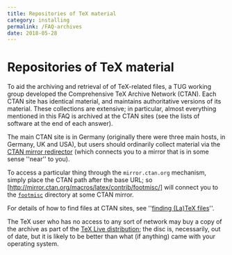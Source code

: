 ```yaml
---
title: Repositories of TeX material
category: installing
permalink: /FAQ-archives
date: 2018-05-28
---
```


# Repositories of TeX material

To aid the archiving and retrieval of of TeX-related files, a
TUG working group developed the Comprehensive TeX Archive
Network (CTAN).  Each CTAN site has identical material,
and maintains authoritative versions of its material.  These
collections are extensive; in particular, almost everything mentioned
in this FAQ
is archived at the CTAN sites (see the lists of software at the
end of each answer).

The main CTAN site is in Germany
(originally there were three main hosts, in Germany, UK and USA),
but users should ordinarily collect material via the 
[CTAN mirror redirector](http://mirror.ctan.org/)
(which connects you to a mirror that is in some sense ''near'' to
you).

To access a particular thing through the `mirror.ctan.org`
mechanism, simply place the CTAN path after the base
URL; so
[http://mirror.ctan.org/macros/latex/contrib/footmisc/] will
connect you to the [`footmisc`](https://ctan.org/pkg/footmisc) directory at some CTAN
mirror.

For details of how to find files at CTAN sites, see
''[finding (La)TeX files](/FAQ-findfiles)''.

The TeX user who has no access to any sort of
network may buy a copy of the archive as part of the
[TeX&nbsp;Live distribution](/FAQ-CD); the disc is, necessarily, out
of date, but it is likely to be better than what (if anything) came
with your operating system.

